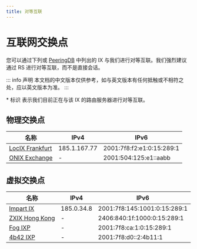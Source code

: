 ```yaml
---
title: 对等互联
---
```


# 互联网交换点

您可以通过下列或 [PeeringDB](https://www.peeringdb.com/asn/150289) 中列出的 IX 与我们进行对等互联。我们强烈建议通过 RS 进行对等互联，而不是直接会话。

::: info 声明
本文档的中文版本仅供参考，如与英文版本有任何抵触或不相符之处，应以英文版本为准。
:::

\* 标识 <Badge type="tip" text="RS" /> 表示我们目前正在与该 IX 的路由服务器进行对等互联。


## 物理交换点

| 名称                                                                                | IPv4         | IPv6                      |
| ----------------------------------------------------------------------------------- | ------------ | ------------------------- |
| [LocIX Frankfurt](https://www.peeringdb.com/ix/2084) <Badge type="tip" text="RS" /> | 185.1.167.77 | 2001:7f8:f2:e1:0:15:289:1 |
| [ONIX Exchange](https://www.peeringdb.com/ix/4059) <Badge type="tip" text="RS" />   | -            | 2001:504:125:e1::aabb     |

## 虚拟交换点

| 名称                                                                               | IPv4       | IPv6                         |
| ---------------------------------------------------------------------------------- | ---------- | ---------------------------- |
| [Impart IX](https://www.peeringdb.com/ix/4185) <Badge type="tip" text="RS" />      | 185.0.34.8 | 2001:7f8:145:1001:0:15:289:1 |
| [ZXIX Hong Kong](https://www.peeringdb.com/ix/3246) <Badge type="tip" text="RS" /> | -          | 2406:840:1f:1000:0:15:289:1  |
| [Fog IXP](https://www.peeringdb.com/ix/3756) <Badge type="info" text="ERROR" />    | -          | 2001:7f8:ca:1:0:15:289:1     |
| [4b42 IXP](https://www.peeringdb.com/ix/2447) <Badge type="tip" text="RS" />       | -          | 2001:7f8:d0::2:4b11:1        |
